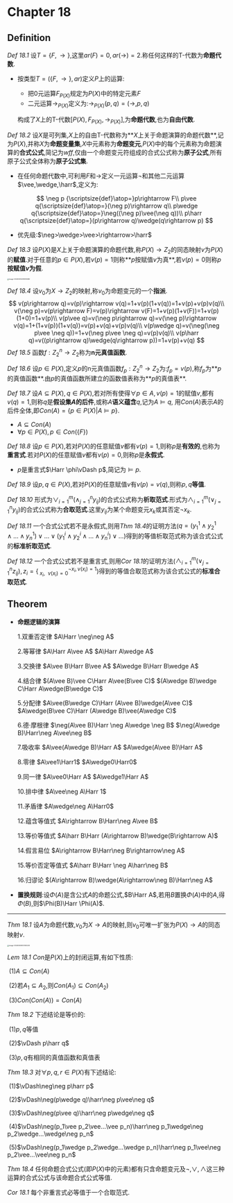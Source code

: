 # Chapter 18

## Definition

*Def 18.1* 设$T=\{F,\rightarrow\}$,这里$ar(F)=0,ar(\rightarrow)=2$​.称任何这样的T-代数为**命题代数**.

- 按类型$T=(\{F,\rightarrow\},ar)$定义$P$上的运算:

  - 把$0$元运算$F_{P(X)}$规定为$P(X)$中的特定元素$F$
  - 二元运算$\rightarrow_{P(X)}$定义为:$\rightarrow_{P(X)}(p,q)=(\rightarrow,p,q)$

  构成了$X$上的T-代数$[P(X),F_{P(X)},\rightarrow_{P(X)}]$,为**命题代数**,也为**自由代数**.

*Def 18.2* 设$X$是可列集,$X$上的自由T-代数称为**$X$上关于命题演算的命题代数**,记为$P(X)$,并称$X$为**命题变量集**,$X$中元素称为**命题变元**,$P(X)$中的每个元素称为命题演算的**合式公式**,简记为*wff*,仅由一个命题变元符组成的合式公式称为**原子公式**,所有原子公式全体称为**原子公式集**.

- 在任何命题代数中,可利用$F$和$\rightarrow$定义一元运算$\neg$和其他二元运算$\vee,\wedge,\harr$,定义为:

$$
\neg p {\scriptsize{def}\atop=}p\rightarrow F\\
p\vee q{\scriptsize{def}\atop=}(\neg p)\rightarrow q\\
p\wedge q{\scriptsize{def}\atop=}\neg((\neg p)\vee(\neg q))\\
p\harr q{\scriptsize{def}\atop=}(p\rightarrow q)\wedge(q\rightarrow p)
$$

- 优先级:$\neg>\wedge>\vee>\rightarrow>\harr$

*Def 18.3* 设$P(X)$是$X$上关于命题演算的命题代数,称$P(X)\rightarrow Z_2$的同态映射$v$为$P(X)$的**赋值**.对于任意的$p\in P(X)$,若$v(p)=1$则称**$p$按赋值$v$为真**,若$v(p)=0$则称$p$**按赋值$v$为假**.

<img src="C:\Users\洪成勋\AppData\Roaming\Typora\typora-user-images\image-20240605235959482.png" alt="image-20240605235959482" style="zoom:25%;" />

*Def 18.4* 设$v_0$为$X\rightarrow Z_2$的映射,称$v_0$为命题变元的一个**指派**.
$$
v(p\rightarrow q)=v(p)\rightarrow v(q)=1+v(p)(1+v(q))=1+v(p)+v(p)v(q)\\
v(\neg p)=v(p\rightarrow F)=v(p)\rightarrow v(F)=1+v(p)(1+v(F))=1+v(p)(1+0)=1+v(p)\\
v(p\vee q)=v(\neg p\rightarrow q)=v(\neg p)\rightarrow v(q)=1+(1+v(p))(1+v(q))=v(p)+v(q)+v(p)v(q)\\
v(p\wedge q)=v(\neg(\neg p\vee \neg q))=1+v(\neg p\vee \neg q)=v(p)v(q)\\
v(p\harr q)=v((p\rightarrow q)\wedge(q\rightarrow p))=1+v(p)+v(q)
$$
*Def 18.5* 函数$f:Z_2^n\rightarrow Z_2$​称为**n元真值函数**.

*Def 18.6* 设$p\in P(X)$,定义$p$的n元真值函数$f_p:Z_2^n\rightarrow Z_2$为:$f_p=v(p)$,称$f_p$为**$p$的真值函数**.由$p$的真值函数所建立的函数值表称为**$p$的真值表**.

*Def 18.7* 设$A\subseteq P(X),q\in P(X)$,若对所有使得$\forall p\in A,v(p)=1$的赋值$v$,都有$v(q)=1$,则称$q$是**假设集$A$的后件**,或称$A$**语义蕴含**$q$,记为$A\vDash q$, 用$Con(A)$表示$A$的后件全体,即$Con(A)=\{p\in P(X)|A\vDash p\}$.

- $A\subseteq Con(A)$
- $\forall p\in P(X),p\in Con(\{F\})$

*Def 18.8* 设$p\in P(X)$,若对$P(X)$的任意赋值$v$都有$v(p)=1$,则称$p$是**有效的**,也称为**重言式**.若对$P(X)$的任意赋值$v$都有$v(p)=0$,则称$p$是**永假式**.

- $p$是重言式$\Harr \phi\vDash p$,简记为$\vDash p$​.

*Def 18.9* 设$p,q\in P(X)$,若对$P(X)$的任意赋值$v$有$v(p)=v(q)$,则称$p,q$​**等值**.

*Def 18.10* 形式为$\vee^m_{i=1}(\wedge^n_{j=1}y_{ij})$的合式公式称为**析取范式**.形式为$\wedge^m_{i=1}(\vee^n_{j=1}y_{ij})$的合式公式称为**合取范式**.这里$y_{ij}$为某个命题变元$x_k$或其否定$\neg x_k$​.

*Def 18.11* 一个合式公式若不是永假式,则用*Thm 18.4*的证明方法($q=(y^1_1\wedge y^1_2\wedge...\wedge y^1_n)\vee...\vee(y^i_1\wedge y^i_2\wedge...\wedge y^i_n)\vee...$​)得到的等值析取范式称为该合式公式的**标准析取范式**.

*Def 18.12* 一个合式公式若不是重言式,则用*Cor 18.1*的证明方法($\wedge^m_{i=1}(\vee^n_{j=1}z_{ij}),z_i=\{^{\neg x_i,v(x_i)=1}_{\ x_i,\ \ v(x_i)=0}$)得到的等值合取范式称为该合式公式的**标准合取范式**.



## Theorem

- **命题逻辑的演算**

  1.双重否定律			$A\Harr \neg\neg A$

  2.等幂律				$A\Harr A\vee A$							$A\Harr A\wedge A$

  3.交换律				$A\vee B\Harr B\vee A$						$A\wedge B\Harr B\wedge A$

  4.结合律				$(A\vee B)\vee C\Harr A\vee(B\vee C)$			$(A\wedge B)\wedge C\Harr A\wedge(B\wedge C)$

  5.分配律				$A\vee(B\wedge C)\Harr (A\vee B)\wedge(A\vee C)$     	$A\wedge(B\vee C)\Harr (A\wedge B)\vee(A\wedge C)$

  6.德·摩根律			   $\neg(A\vee B)\Harr \neg A\wedge \neg B$				    $\neg(A\wedge B)\Harr\neg A\vee\neg B$

  7.吸收率				$A\vee(A\wedge B)\Harr A$					     $A\wedge(A\vee B)\Harr A$

  8.零律				    $A\vee1\Harr1$							   $A\wedge0\Harr0$

  9.同一律				$A\vee0\Harr A$							  $A\wedge1\Harr A$

  10.排中律			      $A\vee\neg A\Harr 1$

  11.矛盾律			      $A\wedge\neg A\Harr0$

  12.蕴含等值式		      $A\rightarrow B\Harr\neg A\vee B$

  13.等价等值式		      $A\harr B\Harr (A\rightarrow B)\wedge(B\rightarrow A)$

  14.假言易位			  $A\rightarrow B\Harr\neg B\rightarrow\neg A$

  15.等价否定等值式	       $A\harr B\Harr \neg A\harr\neg B$

  16.归谬论			      $(A\rightarrow B)\wedge(A\rightarrow\neg B)\Harr\neg A$

- **置换规则**:设$\Phi(A)$是含公式$A$的命题公式,$B\Harr A$,若用$B$置换$\Phi(A)$中的$A$,得$\Phi(B)$,则$\Phi(B)\Harr \Phi(A)$.

***

*Thm 18.1* 设$A$为命题代数,$v_0$为$X\rightarrow A$的映射,则$v_0$可唯一扩张为$P(X)\rightarrow A$的同态映射$v$.

<img src="C:\Users\洪成勋\AppData\Roaming\Typora\typora-user-images\image-20240606000145240.png" alt="image-20240606000145240" style="zoom:25%;" />

*Lem 18.1* $Con$是$P(X)$上的封闭运算,有如下性质:

​		(1)$A\subseteq Con(A)$

​		(2)若$A_1\subseteq A_2$,则$Con(A_1)\subseteq Con(A_2)$

​		(3)$Con(Con(A))=Con(A)$

*Thm 18.2* 下述结论是等价的:

​		(1)$p,q$等值

​		(2)$\vDash p\harr q$

​		(3)$p,q$有相同的真值函数和真值表

*Thm 18.3* 对$\forall p,q,r\in P(X)$有下述结论:

​		(1)$\vDash\neg\neg p\harr p$

​		(2)$\vDash\neg(p\wedge q)\harr\neg p\vee\neg q$

​		(3)$\vDash\neg(p\vee q)\harr\neg p\wedge\neg q$

​		(4)$\vDash\neg(p_1\vee p_2\vee...\vee p_n)\harr\neg p_1\wedge\neg p_2\wedge...\wedge\neg p_n$

​		(5)$\vDash\neg(p_1\wedge p_2\wedge...\wedge p_n)\harr\neg p_1\vee\neg p_2\vee...\vee\neg p_n$

*Thm 18.4* 任何命题合式公式(即$P(X)$中的元素)都有只含命题变元及$\neg,\vee,\wedge$这三种运算的合式公式与该命题合式公式等值.

*Cor 18.1* 每个非重言式必等值于一个合取范式.